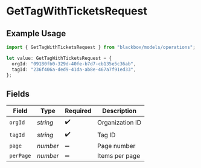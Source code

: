 # GetTagWithTicketsRequest

## Example Usage

```typescript
import { GetTagWithTicketsRequest } from "blackbox/models/operations";

let value: GetTagWithTicketsRequest = {
  orgId: "09180fb0-329d-40fe-b7d7-cb135e5c36ab",
  tagId: "236f406a-ded9-41da-ab8e-467a7f91ed33",
};
```

## Fields

| Field              | Type               | Required           | Description        |
| ------------------ | ------------------ | ------------------ | ------------------ |
| `orgId`            | *string*           | :heavy_check_mark: | Organization ID    |
| `tagId`            | *string*           | :heavy_check_mark: | Tag ID             |
| `page`             | *number*           | :heavy_minus_sign: | Page number        |
| `perPage`          | *number*           | :heavy_minus_sign: | Items per page     |